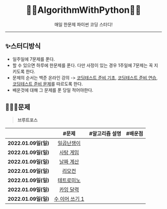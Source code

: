 <div align="center">
  <h1>💪🏻AlgorithmWithPython💪🏻</h1>
  <p>매일 한문제 파이썬 코딩 스터디!</p>
</div>

---
## ✨스터디방식

- 일주일에 7문제를 푼다.
- 할 수 있으면 하루에 한문제를 푼다. 다만 사정이 있는 경우 1주일에 7문제는 꼭 지키도록 한다.
- 문제의 순서는 백준 온라인 강의 -> [코딩테스트 준비 기초](https://code.plus/course/51), [코딩테스트 준비 연습](https://code.plus/course/52), [코딩테스트 준비 문제](https://code.plus/course/53)를 따르도록 한다. 
- 배운것에 대해 그 문제를 푼 당일 적어야한다. 

## 👩🏻‍💻문제

> **브루트포스**

  
|                      |                                      #문제                                       |                                     #알고리즘 설명                                      |                                        #배운점                                        |
| :------------------: | :---------------------------------------------------------------------------: | :-------------------------------------------------------------------------: | :------------------------------------------------------------------------------: |
| **2022.01.09일(일)** |    [일곱난쟁이](https://www.acmicpc.net/problem/2309)    |    |   |
| **2022.01.09일(일)** |    [사탕 게임](https://www.acmicpc.net/problem/3085)    |    |   |
| **2022.01.09일(일)** |    [날짜 계산](https://www.acmicpc.net/problem/1476)    |    |   |
| **2022.01.09일(일)** |    [리모컨](https://www.acmicpc.net/problem/1107)    |    |   |
| **2022.01.09일(일)** |    [테트로미노](https://www.acmicpc.net/problem/14500)    |    |   |
| **2022.01.09일(일)** |    [카잉 달력](https://www.acmicpc.net/problem/6064)    |    |   |
| **2022.01.09일(일)** |    [수 이어 쓰기 1](https://www.acmicpc.net/problem/1748)    |    |   |



